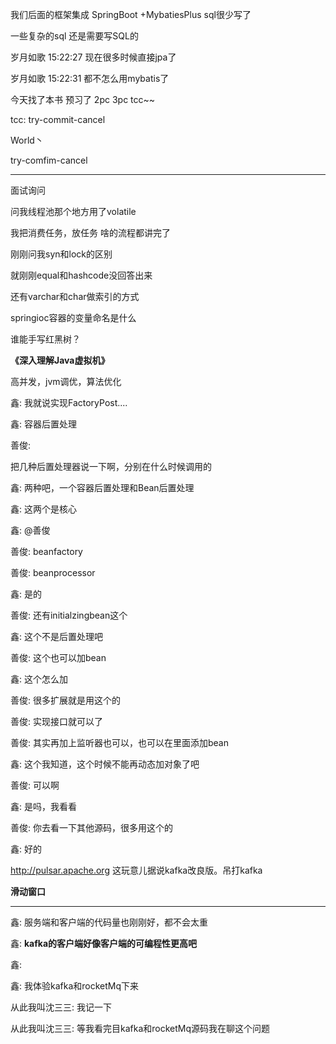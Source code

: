 我们后面的框架集成 SpringBoot +MybatiesPlus sql很少写了



 一些复杂的sql 还是需要写SQL的

岁月如歌 15:22:27
现在很多时候直接jpa了

岁月如歌 15:22:31
都不怎么用mybatis了





今天找了本书 预习了 2pc 3pc tcc~~

tcc: try-commit-cancel

World丶

try-comfim-cancel





---

面试询问

问我线程池那个地方用了volatile

我把消费任务，放任务 啥的流程都讲完了

刚刚问我syn和lock的区别

就刚刚equal和hashcode没回答出来

还有varchar和char做索引的方式

springioc容器的变量命名是什么

谁能手写红黑树？



**《深入理解Java虚拟机》**

高并发，jvm调优，算法优化

鑫:
我就说实现FactoryPost....

鑫:
容器后置处理

善俊:

把几种后置处理器说一下啊，分别在什么时候调用的

鑫:
两种吧，一个容器后置处理和Bean后置处理

鑫:
这两个是核心

鑫:
@善俊

善俊:
beanfactory

善俊:
beanprocessor

鑫:
是的

善俊:
还有initialzingbean这个

鑫:
这个不是后置处理吧

善俊:
这个也可以加bean

鑫:
这个怎么加

善俊:
很多扩展就是用这个的

善俊:
实现接口就可以了

善俊:
其实再加上监听器也可以，也可以在里面添加bean

鑫:
这个我知道，这个时候不能再动态加对象了吧

善俊:
可以啊

鑫:
是吗，我看看

善俊:
你去看一下其他源码，很多用这个的

鑫:
好的





http://pulsar.apache.org 这玩意儿据说kafka改良版。吊打kafka

**滑动窗口**



----

鑫:
服务端和客户端的代码量也刚刚好，都不会太重

鑫:
**kafka的客户端好像客户端的可编程性更高吧**

鑫:


鑫:
我体验kafka和rocketMq下来

从此我叫沈三三:
我记一下

从此我叫沈三三:
等我看完目kafka和rocketMq源码我在聊这个问题